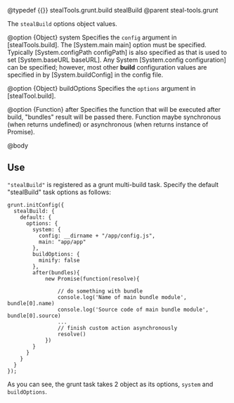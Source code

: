 @typedef {{}} stealTools.grunt.build stealBuild
@parent steal-tools.grunt 

The `stealBuild` options object values.

@option {Object} system Specifies the `config` argument in
[stealTools.build]. The [System.main main] option must be specified. Typically
[System.configPath configPath] is also specified as that is used to set 
[System.baseURL baseURL].  Any System [System.config configuration] can be specified; however,
most other __build__ configuration values are specified in
by [System.buildConfig] in the config file.

@option {Object} buildOptions Specifies the `options` argument in [stealTool.build].

@option {Function} after Specifies the function that will be executed after build,
"bundles" result will be passed there. Function maybe synchronous (when returns undefined)
or asynchronous (when returns instance of Promise).


@body

## Use

`"stealBuild"` is registered as a grunt multi-build task. Specify the
default "stealBuild" task options as follows:

    grunt.initConfig({
      stealBuild: {
        default: {
          options: {
            system: {
              config: __dirname + "/app/config.js",
              main: "app/app"
            },
            buildOptions: {
              minify: false
            },
            after(bundles){
            	new Promise(function(resolve){

            		// do something with bundle
            		console.log('Name of main bundle module', bundle[0].name)
            		console.log('Source code of main bundle module', bundle[0].source)
            		...
            		// finish custom action asynchronously
            		resolve()
            	})
            }
          }
        }
      }
    });

As you can see, the grunt task takes 2 object as its options, `system` and `buildOptions`.
